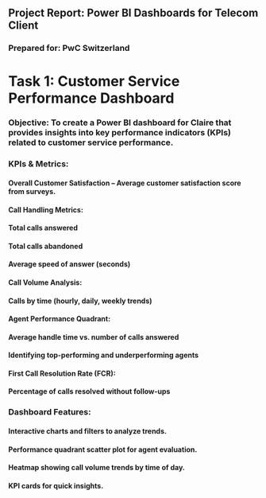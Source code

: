 <h2>Project Report: Power BI Dashboards for Telecom Client</h2>
<h3>Prepared for: PwC Switzerland</h3>
<h1>Task 1: Customer Service Performance Dashboard</h1>
<h3>Objective: To create a Power BI dashboard for Claire that provides insights into key performance indicators (KPIs) related to customer service performance.</h3>
<h3>KPIs & Metrics:</h3>
<h4>Overall Customer Satisfaction – Average customer satisfaction score from surveys.</h4>
<h4>Call Handling Metrics:</h4>
<h4>Total calls answered</h4>
<h4>Total calls abandoned</h4>
<h4>Average speed of answer (seconds)</h4>
<h4>Call Volume Analysis:</h4>
<h4>Calls by time (hourly, daily, weekly trends)</h4>
<h4>Agent Performance Quadrant:</h4>
<h4>Average handle time vs. number of calls answered</h4>
<h4>Identifying top-performing and underperforming agents</h4>
<h4>First Call Resolution Rate (FCR):</h4>
<h4>Percentage of calls resolved without follow-ups</h4>
<h3>Dashboard Features:</h3>
<h4>Interactive charts and filters to analyze trends.</h4>
<h4>Performance quadrant scatter plot for agent evaluation.</h4>
<h4>Heatmap showing call volume trends by time of day.</h4>
<h4>KPI cards for quick insights.</h4>

